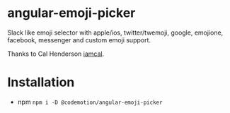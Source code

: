 # angular-emoji-picker

Slack like emoji selector with apple/ios, twitter/twemoji, google, emojione, facebook, messenger and custom emoji support.

Thanks to Cal Henderson [iamcal](https://github.com/iamcal).

# Installation

* npm `npm i -D @codemotion/angular-emoji-picker`